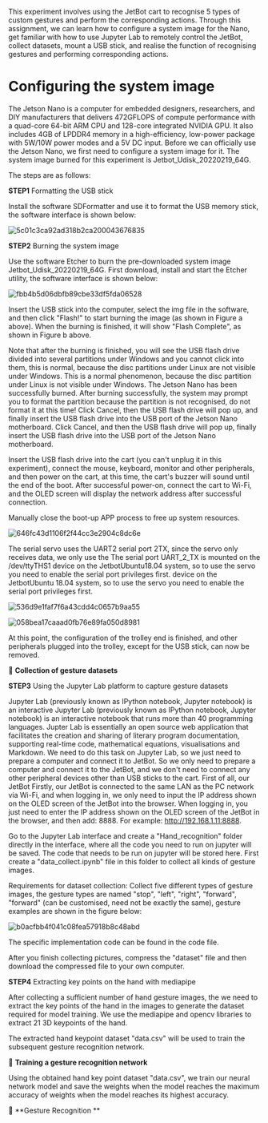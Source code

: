 This experiment involves using the JetBot cart to recognise 5 types of custom gestures and perform the corresponding actions. Through this assignment, we can learn how to configure a system image for the Nano, get familiar with how to use Jupyter Lab to remotely control the JetBot, collect datasets, mount a USB stick, and realise the function of recognising gestures and performing corresponding actions.

# Configuring the system image
The Jetson Nano is a computer for embedded designers, researchers, and DIY manufacturers that delivers 472GFLOPS of compute performance with a quad-core 64-bit ARM CPU and 128-core integrated NVIDIA GPU. It also includes 4GB of LPDDR4 memory in a high-efficiency, low-power package with 5W/10W power modes and a 5V DC input. Before we can officially use the Jetson Nano, we first need to configure a system image for it. The system image burned for this experiment is Jetbot_Udisk_20220219_64G.

The steps are as follows:

**STEP1** Formatting the USB stick

Install the software SDFormatter and use it to format the USB memory stick, the software interface is shown below:

![5c01c3ca92ad318b2ca200043676835](https://github.com/evexuxi/Intelligent-Tracking-Car-System-Project-Series/assets/122734805/4fbb46cc-8f15-4e00-9905-029e47a1c82b)

**STEP2** Burning the system image

Use the software Etcher to burn the pre-downloaded system image Jetbot_Udisk_20220219_64G. First download, install and start the Etcher utility, the software interface is shown below:

![fbb4b5d06dbfb89cbe33df5fda06528](https://github.com/evexuxi/Intelligent-Tracking-Car-System-Project-Series/assets/122734805/4df28484-1e86-42ad-add8-4a52606645ba)

Insert the USB stick into the computer, select the img file in the software, and then click "Flash!" to start burning the image (as shown in Figure a above). When the burning is finished, it will show "Flash Complete", as shown in Figure b above.

Note that after the burning is finished, you will see the USB flash drive divided into several partitions under Windows and you cannot click into them, this is normal, because the disc partitions under Linux are not visible under Windows. This is a normal phenomenon, because the disc partition under Linux is not visible under Windows.
The Jetson Nano has been successfully burned. After burning successfully, the system may prompt you to format the partition because the partition is not recognised, do not format it at this time! Click Cancel, then the USB flash drive will pop up, and finally insert the USB flash drive into the USB port of the Jetson Nano motherboard.
Click Cancel, and then the USB flash drive will pop up, finally insert the USB flash drive into the USB port of the Jetson Nano motherboard.

Insert the USB flash drive into the cart (you can't unplug it in this experiment), connect the mouse, keyboard, monitor and other peripherals, and then power on the cart, at this time, the cart's buzzer will sound until the end of the boot. After successful power-on, connect the cart to Wi-Fi, and the OLED screen will display the network address after successful connection.

Manually close the boot-up APP process to free up system resources.

![646fc43d1106f2f44cc3e2904c8dc6e](https://github.com/evexuxi/Intelligent-Tracking-Car-System-Project-Series/assets/122734805/ab2700ce-b6ea-4b6a-87e2-0eca37ee307c)

The serial servo uses the UART2 serial port 2TX, since the servo only receives data, we only use the The serial port UART_2_TX is mounted on the /dev/ttyTHS1 device on the JetbotUbuntu18.04 system, so to use the servo you need to enable the serial port privileges first. device on the JetbotUbuntu 18.04 system, so to use the servo you need to enable the serial port privileges first.

![536d9e1faf7f6a43cdd4c0657b9aa55](https://github.com/evexuxi/Intelligent-Tracking-Car-System-Project-Series/assets/122734805/76bac442-3558-4eb4-8c98-3837670df62f)

![058bea17caaad0fb76e89fa050d8981](https://github.com/evexuxi/Intelligent-Tracking-Car-System-Project-Series/assets/122734805/c351d387-e565-4f0a-8935-ee436e78a690)

At this point, the configuration of the trolley end is finished, and other peripherals plugged into the trolley, except for the USB stick, can now be removed.

:construction: **Collection of gesture datasets**

**STEP3** Using the Jupyter Lab platform to capture gesture datasets

Jupyter Lab (previously known as IPython notebook, Jupyter notebook) is an interactive Jupyter Lab (previously known as IPython notebook, Jupyter notebook) is an interactive notebook that runs more than 40 programming languages.
Jupter Lab is essentially an open source web application that facilitates the creation and sharing of literary program documentation, supporting real-time code, mathematical equations, visualisations and Markdown. We need to do this task on Jupyter Lab, so we just need to prepare a computer and connect it to JetBot.
So we only need to prepare a computer and connect it to the JetBot, and we don't need to connect any other peripheral devices other than USB sticks to the cart. First of all, our JetBot Firstly, our JetBot is connected to the same LAN as the PC network via Wi-Fi, and when logging in, we only need to input the IP address shown on the OLED screen of the JetBot into the browser.
When logging in, you just need to enter the IP address shown on the OLED screen of the JetBot in the browser, and then add: 8888. For example: http://192.168.1.11:8888.

Go to the Jupyter Lab interface and create a "Hand_recognition" folder directly in the interface, where all the code you need to run on jupyter will be saved. The code that needs to be run on jupyter will be stored here. First create a "data_collect.ipynb" file in this folder to collect all kinds of gesture images.

Requirements for dataset collection: Collect five different types of gesture images, the gesture types are named "stop", "left", "right", "forward", "forward" (can be customised, need not be exactly the same), gesture examples are shown in the figure below:

![b0acfbb4f041c08fea57918b8c48abd](https://github.com/evexuxi/Intelligent-Tracking-Car-System-Project-Series/assets/122734805/b29ca971-90c1-4da2-9918-33ef12ea75f2)

The specific implementation code can be found in the code file.

After you finish collecting pictures, compress the "dataset" file and then download the compressed file to your own computer.

**STEP4** Extracting key points on the hand with mediapipe

After collecting a sufficient number of hand gesture images, the we need to extract the key points of the hand in the images to generate the dataset required for model training. We use the mediapipe and opencv libraries to extract 21 3D keypoints of the hand.

The extracted hand keypoint dataset "data.csv" will be used to train the subsequent gesture recognition network.

:construction: **Training a gesture recognition network**

Using the obtained hand key point dataset "data.csv", we train our neural network model and save the weights when the model reaches the maximum accuracy of weights when the model reaches its highest accuracy.

:construction: **Gesture Recognition **

